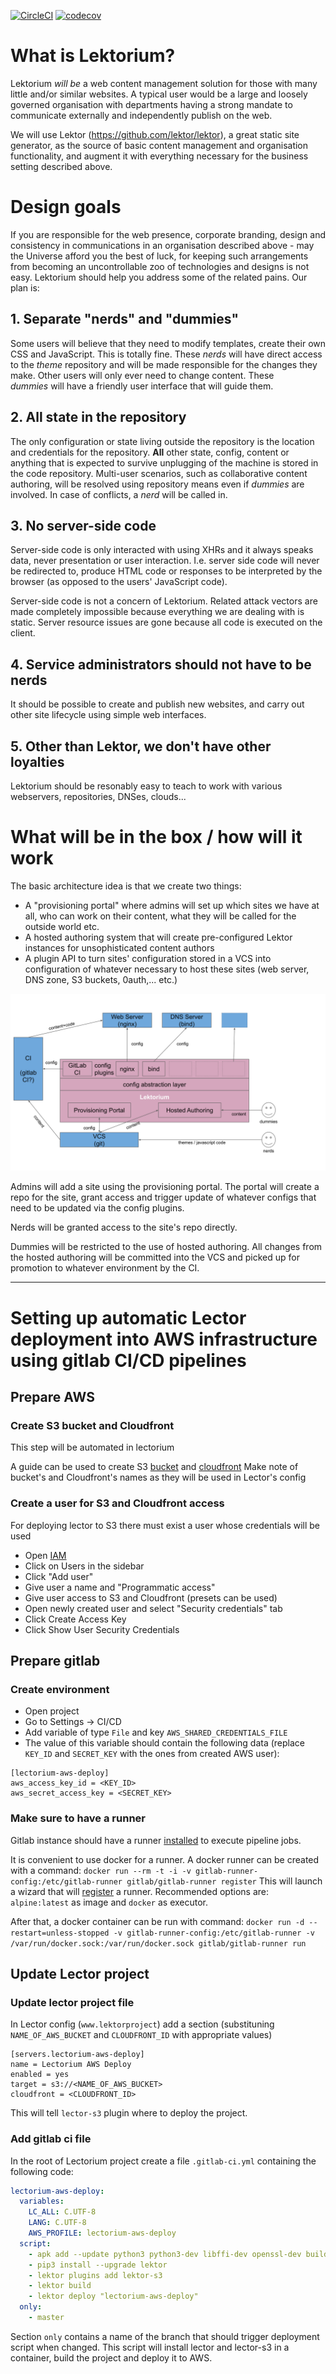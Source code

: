 [![CircleCI](https://circleci.com/gh/sphericalpm/lektorium.svg?style=svg)](https://circleci.com/gh/sphericalpm/lektorium)
[![codecov](https://codecov.io/gh/sphericalpm/lektorium/branch/master/graph/badge.svg)](https://codecov.io/gh/sphericalpm/lektorium)

# What is Lektorium? 
Lektorium _will be_ a web content management solution for those with many little and/or similar websites. 
A typical user would be a large and loosely governed organisation with departments having a strong mandate to 
communicate externally and independently publish on the web. 

We will use Lektor (https://github.com/lektor/lektor), a great static site generator, as the source of basic content management and organisation functionality, and augment it with everything necessary for the business setting described above. 

# Design goals
If you are responsible for the web presence, corporate branding, design and consistency in communications in an organisation 
described above - may the Universe afford you the best of luck, for keeping such arrangements from becoming an uncontrollable 
zoo of technologies and designs is not easy. Lektorium should help you address some of the related pains. Our plan is: 

## 1. Separate "nerds" and "dummies"
Some users will believe that they need to modify templates, create their own CSS and JavaScript. This is totally fine. 
These _nerds_ will have direct access to the _theme_ repository and will be made responsible for the changes they make. 
Other users will only ever need to change content. These _dummies_ will have a friendly user interface that will guide them. 

## 2. All state in the repository
The only configuration or state living outside the repository is the location and credentials for the repository. 
**All** other state, config, content or anything that is expected to survive unplugging of the machine is stored in the code repository. 
Multi-user scenarios, such as collaborative content authoring, will be resolved using repository means even if _dummies_ are involved. 
In case of conflicts, a _nerd_ will be called in. 

## 3. No server-side code 
Server-side code is only interacted with using XHRs and it always speaks data, never presentation or user interaction. 
I.e. server side code will never be redirected to, produce HTML code or responses to be interpreted by the browser 
(as opposed to the users' JavaScript code). 

Server-side code is not a concern of Lektorium. Related attack vectors are made completely impossible because everything 
we are dealing with is static. Server resource issues are gone because all code is executed on the client. 

## 4. Service administrators should not have to be nerds
It should be possible to create and publish new websites, and carry out other site lifecycle using simple web interfaces.

## 5. Other than Lektor, we don't have other loyalties
Lektorium should be resonably easy to teach to work with various webservers, repositories, DNSes, clouds... 

# What will be in the box / how will it work

The basic architecture idea is that we create two things: 

- A "provisioning portal" where admins will set up which sites we have at all, who can work on their content, what
they will be called for the outside world etc. 
- A hosted authoring system that will create pre-configured Lektor instances for unsophisticated content authors
- A plugin API to turn sites' configuration stored in a VCS into configuration of whatever necessary to host these 
sites (web server, DNS zone, S3 buckets, 0auth,... etc.)    


![Architecture idea](./architecture_idea.svg)

Admins will add a site using the provisioning portal. The portal will create a repo for the site, grant access and trigger
update of whatever configs that need to be updated via the config plugins. 

Nerds will be granted access to the site's repo directly. 

Dummies will be restricted to the use of hosted authoring. All changes from the hosted authoring will be committed into 
the VCS and picked up for promotion to whatever environment by the CI. 


---
# Setting up automatic Lector deployment into AWS infrastructure using gitlab CI/CD pipelines

## Prepare AWS

### Create S3 bucket and Cloudfront

This step will be automated in lectorium

A guide can be used to create S3 [bucket](https://docs.aws.amazon.com/AmazonS3/latest/dev/website-hosting-custom-domain-walkthrough.html) and [cloudfront](https://docs.aws.amazon.com/AmazonCloudFront/latest/DeveloperGuide/Introduction.html#HowCloudFrontWorksOverview)
Make note of bucket's and Cloudfront's names as they will be used in Lector's config

### Create a user for S3 and Cloudfront access

For deploying lector to S3 there must exist a user whose credentials will be used

* Open [IAM](https://console.aws.amazon.com/iam/home#/home)
* Click on Users in the sidebar
* Click "Add user"
* Give user a name and "Programmatic access"
* Give user access to S3 and Cloudfront (presets can be used)
* Open newly created user and select "Security credentials" tab
* Click Create Access Key
* Click Show User Security Credentials

## Prepare gitlab

### Create environment

* Open project
* Go to Settings -> CI/CD
* Add variable of type `File` and key `AWS_SHARED_CREDENTIALS_FILE`
* The value of this variable should contain the following data (replace `KEY_ID` and `SECRET_KEY` with the ones from created AWS user):
```
[lectorium-aws-deploy]
aws_access_key_id = <KEY_ID>
aws_secret_access_key = <SECRET_KEY>
```
### Make sure to have a runner

Gitlab instance should have a runner [installed](https://docs.gitlab.com/runner/install/) to execute pipeline jobs.

It is convenient to use docker for a runner. A docker runner can be created with a command:
`docker run --rm -t -i -v gitlab-runner-config:/etc/gitlab-runner gitlab/gitlab-runner register`
This will launch a wizard that will [register](https://docs.gitlab.com/runner/register/) a runner.
Recommended options are: `alpine:latest` as image and `docker` as executor.

After that, a docker container can be run with command:
`docker run -d --restart=unless-stopped -v gitlab-runner-config:/etc/gitlab-runner -v /var/run/docker.sock:/var/run/docker.sock gitlab/gitlab-runner run`

## Update Lector project

### Update lector project file

In Lector config (`www.lektorproject`) add a section (substituning `NAME_OF_AWS_BUCKET` and `CLOUDFRONT_ID` with appropriate values)
```
[servers.lectorium-aws-deploy]
name = Lectorium AWS Deploy
enabled = yes
target = s3://<NAME_OF_AWS_BUCKET>
cloudfront = <CLOUDFRONT_ID>
```
This will tell `lector-s3` plugin where to deploy the project.

### Add gitlab ci file

In the root of Lectorium project create a file `.gitlab-ci.yml` containing the following code:
```yaml
lectorium-aws-deploy:
  variables:
    LC_ALL: C.UTF-8
    LANG: C.UTF-8
    AWS_PROFILE: lectorium-aws-deploy
  script:
    - apk add --update python3 python3-dev libffi-dev openssl-dev build-base
    - pip3 install --upgrade lektor
    - lektor plugins add lektor-s3
    - lektor build
    - lektor deploy "lectorium-aws-deploy"
  only:
    - master
```
Section `only` contains a name of the branch that should trigger deployment script when changed.
This script will install lector and lector-s3 in a container, build the project and deploy it to AWS.
